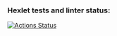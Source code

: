 ### Hexlet tests and linter status:
[![Actions Status](https://github.com/GoldDrakon/qa-engineer-project-85/actions/workflows/hexlet-check.yml/badge.svg)](https://github.com/GoldDrakon/qa-engineer-project-85/actions)